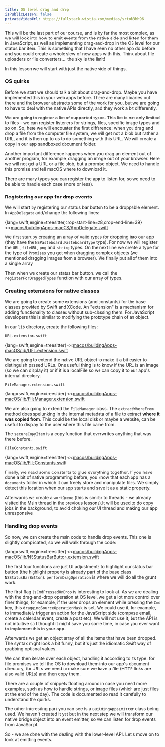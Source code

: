 ```yaml
---
title: OS level drag and drop
isPublicLesson: false
privateVideoUrl: https://fullstack.wistia.com/medias/srtoh3hh96
---
```


This will be the last part of our course, and is by far the most complex, as we will look into how to emit events from the native side and listen for them in JavaScript, as well as implementing drag-and-drop in the OS level for our status bar item. This is something that I have seen no other app do before and you could create a whole slew of new apps with this. Think about file uploaders or file converters.... the sky is the limit!

In this lesson we will start with just the native side of things.

### OS quirks

Before we start we should talk a bit about drag-and-drop. Maybe you have implemented this in your web apps before. There are many libraries out there and the browser abstracts some of the work for you, but we are going to have to deal with the native APIs directly, and they work a bit differently.

We are going to register a list of supported types. This list is not only limited to files - we can register listeners for strings, files, specific image types and so on. So, here we will encounter the first difference: when you drag and drop a file from the computer file system, we will get not a blob but rather a URL, and it is then up to us to do something with this URL. We will create a copy in our app sandboxed document folder.

Another important difference happens when you drag an element out of another program, for example, dragging an image out of your browser. Here we will not get a URL or a file blob, but a promise object. We need to handle this promise and tell macOS where to download it.

There are many types you can register the app to listen for, so we need to be able to handle each case (more or less).

### Registering our app for drop events

We will start by registering our status bar button to be a droppable element. In `AppDelegate` add/change the following lines:

{lang=swift,engine=treesitter,crop-start-line=28,crop-end-line=39}
<<[macos/buildingApps-macOS/AppDelegate.swift](./protected/macos/buildingApps-macOS/AppDelegate.swift)

We first start by creating an array of valid types for dropping into our app (they have the `NSPasteboard.PasteboardType` type). For now we will register the `URL`, `fileURL`, `png` and `string` types. On the next line we create a type for the type of `Promises` you get when dragging complex objects (we mentioned dragging images from a browser).  We finally put all of them into a single array.

Then when we create our status bar button, we call the `registerForDraggedTypes` function with our array of types.

### Creating extensions for native classes

We are going to create some extensions (and constants) for the base classes provided by Swift and XCode. An "extension" is a mechanism for adding functionality to classes without sub-classing them. For JavaScript developers this is similar to modifying the prototype chain of an object.

In our `lib` directory, create the following files:

`URL.extension.swift`

{lang=swift,engine=treesitter}
<<[macos/buildingApps-macOS/lib/URL.extension.swift](./protected/macos/buildingApps-macOS/lib/URL.extension.swift)

We are going to extend the native URL object to make it a bit easier to distinguish passed URLs. One useful thing is to know if the URL is an image (so we can display it) or if it is a localFile so we can copy it to our app's internal directory.

`FileManager.extension.swift`

{lang=swift,engine=treesitter}
<<[macos/buildingApps-macOS/lib/FileManager.extension.swift](./protected/macos/buildingApps-macOS/lib/FileManager.extension.swift)

We are also going to extend the `FileManager` class. The `extractWhereFrom` method does spelunking in the internal metadata of a file to extract **where it was copied from**. This could be the local disk or maybe a website, can be useful to display to the user where this file came from.

The `secureCopyItem` is a copy function that overwrites anything that was there before.

`FileConstants.swift`

{lang=swift,engine=treesitter}
<<[macos/buildingApps-macOS/lib/FileConstants.swift](./protected/macos/buildingApps-macOS/lib/FileConstants.swift)

Finally, we need some constants to glue everything together. If you have done a bit of native programming before, you know that each app has a `documents` folder in which it can freely store and manipulate files. We simply detect this location when our app starts and save it as a static property.

Afterwards we create a `workQueue` (this is similar to threads - we already visited the Main thread in the previous lessons).It will be used to do copy jobs in the background, to avoid choking our UI thread and making our app unresponsive.

### Handling drop events

So now, we can create the main code to handle drop events. This one is slightly complicated, so we will walk through the code:

{lang=swift,engine=treesitter}
<<[macos/buildingApps-macOS/lib/NSStatusBarButton.extension.swift](./protected/macos/buildingApps-macOS/lib/NSStatusBarButton.extension.swift)

The first four functions are just UI adjustments to highlight our status bar button (the highlight property is already part of the base class `NSStatusBarButton`). `performDragOperation` is where we will do all the grunt work.

The first flag `isCmdPressedOnDrop` is interesting to look at. As we are dealing with the drag-and-drop operation at OS level, we get a lot more control over finer things, for example, if the user drops an element while pressing the `Cmd` key, this `draggingSourceOperationMask` is set. We could use it, for example, to immediately trigger an action for the JavaScript side (compose email, create a calendar event, create a post etc). We will not use it, but the API is not intuitive so I thought it might save you some time, in case you ever want to implement this in your app.

Afterwards we get an object array of all the items that have been dropped. The syntax might look a bit funny, but it's just the idiomatic Swift way of grabbing optional values.

We can then iterate over each object, handling it according to its type: for file promises we tell the OS to download them into our app's document directory, for URLs we need to make sure we have a file (HTTP links are also valid URLs) and then copy them.

There are a couple of snippets floating around in case you need more examples, such as how to handle strings, or image files (which are just files at the end of the day). The code is documented so read it carefully to understand the quirks.

The other interesting part you can see is a `BuildingAppsEmitter` class being used. We haven't created it yet but in the next step we will transform our native bridge object into an event emitter, so we can listen for drop events from JavaScript.

So - we are done with the dealing with the lower-level API. Let's move on to look at emitting events. 
